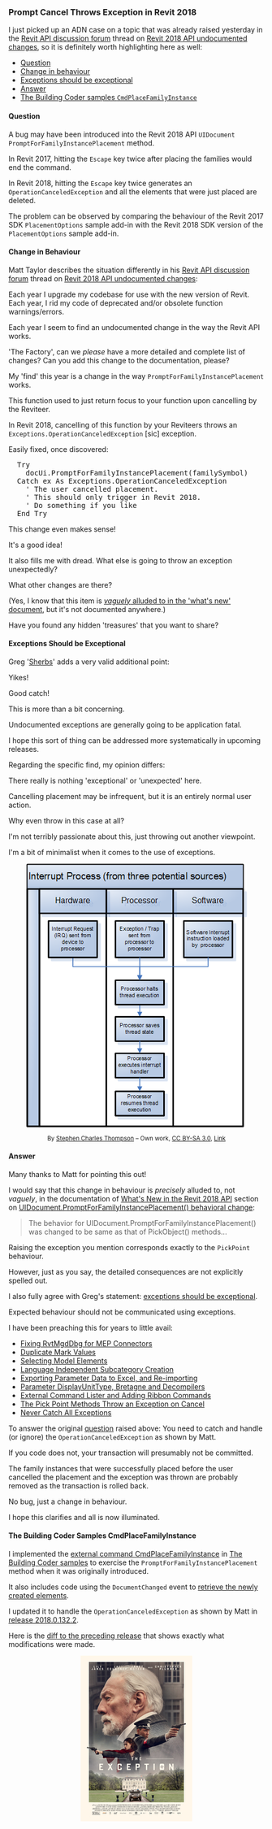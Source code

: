 <head>
<meta http-equiv="Content-Type" content="text/html; charset=utf-8">
<link rel="stylesheet" type="text/css" href="bc.css">
<script src="run_prettify.js" type="text/javascript"></script>
<!--
<script src="https://google-code-prettify.googlecode.com/svn/loader/run_prettify.js" type="text/javascript"></script>
-->
</head>

<!---

- 12953375 [Revit API UIDocument.PromptForFamilyInstancePlacement Issue]

- 12965336 [Revit 2018 API - Undocumented Changes - Have you found any?]
  https://forums.autodesk.com/t5/revit-api-forum/revit-2018-api-undocumented-changes-have-you-found-any/m-p/7074819

 @AutodeskForge #ForgeDevCon #RevitAPI @AutodeskRevit #adsk #aec #bim #dynamobim 

In Revit 2018, cancelling family instance placement during a call to <code>PromptForFamilyInstancePlacement</code> throws an <code>OperationCanceledException</code> exception.
&ndash; Question
&ndash; Change in Behaviour
&ndash; Exceptions Should be Exceptional
&ndash; Answer
&ndash; The Building Coder samples <code>CmdPlaceFamilyInstance<code>
&ndash; Easily fixed, once discovered...

-->

### Prompt Cancel Throws Exception in Revit 2018

I just picked up an ADN case on a topic that was already raised yesterday in 
the [Revit API discussion forum](http://forums.autodesk.com/t5/revit-api-forum/bd-p/160) thread
on [Revit 2018 API undocumented changes](https://forums.autodesk.com/t5/revit-api-forum/revit-2018-api-undocumented-changes-have-you-found-any/m-p/7074819),
so it is definitely worth highlighting here as well:

- [Question](#3)
- [Change in behaviour](#4)
- [Exceptions should be exceptional](#5)
- [Answer](#6)
- [The Building Coder samples `CmdPlaceFamilyInstance`](#7)


#### <a name="3"></a>Question

A bug may have been introduced into the Revit 2018 API `UIDocument` `PromptForFamilyInstancePlacement` method.

In Revit 2017, hitting the `Escape` key twice after placing the families would end the command.

In Revit 2018, hitting the `Escape` key twice generates an `OperationCanceledException` and all the elements that were just placed are deleted.

The problem can be observed by comparing the behaviour of the Revit 2017 SDK `PlacementOptions` sample add-in with the Revit 2018 SDK version of the `PlacementOptions` sample add-in.


#### <a name="4"></a>Change in Behaviour

Matt Taylor describes the situation differently in
his [Revit API discussion forum](http://forums.autodesk.com/t5/revit-api-forum/bd-p/160) thread
on [Revit 2018 API undocumented changes](https://forums.autodesk.com/t5/revit-api-forum/revit-2018-api-undocumented-changes-have-you-found-any/m-p/7074819):

Each year I upgrade my codebase for use with the new version of Revit. Each year, I rid my code of deprecated and/or obsolete function warnings/errors.

Each year I seem to find an undocumented change in the way the Revit API works.
 
'The Factory', can we *please* have a more detailed and complete list of changes? Can you add this change to the documentation, please?
 
My 'find' this year is a change in the way `PromptForFamilyInstancePlacement` works.

This function used to just return focus to your function upon cancelling by the Reviteer.

In Revit 2018, cancelling of this function by your Reviteers throws an `Exceptions.OperationCanceledException` [sic] exception.

Easily fixed, once discovered:

<pre class="code">
  Try
    docUi.PromptForFamilyInstancePlacement(familySymbol)
  Catch ex As Exceptions.OperationCanceledException
    ' The user cancelled placement.
    ' This should only trigger in Revit 2018.
    ' Do something if you like
  End Try
</pre>
 
This change even makes sense!

It's a good idea!

It also fills me with dread. What else is going to throw an exception unexpectedly?

What other changes are there?

(Yes, I know that this item
is [*vaguely* alluded to in the 'what's new' document](http://thebuildingcoder.typepad.com/blog/2017/04/whats-new-in-the-revit-2018-api.html#2.7),
but it's not documented anywhere.)
 
Have you found any hidden 'treasures' that you want to share?


#### <a name="5"></a>Exceptions Should be Exceptional

Greg '[Sherbs]()' adds a very valid additional point:

Yikes!

Good catch!

This is more than a bit concerning.

Undocumented exceptions are generally going to be application fatal.

I hope this sort of thing can be addressed more systematically in upcoming releases.

Regarding the specific find, my opinion differs:
 
There really is nothing 'exceptional' or 'unexpected' here.

Cancelling placement may be infrequent, but it is an entirely normal user action.

Why even throw in this case at all? 
 
I'm not terribly passionate about this, just throwing out another viewpoint.

I'm a bit of minimalist when it comes to the use of exceptions. 

<center>
<img src="img/interrupt_process.png" alt="Interrupt Process" width="435">
<p style="font-size:smaller">By <a href="//commons.wikimedia.org/wiki/User:Anon_lynx" title="User:Anon lynx">Stephen Charles Thompson</a> &ndash; <span class="int-own-work" lang="en">Own work</span>, <a href="http://creativecommons.org/licenses/by-sa/3.0" title="Creative Commons Attribution-Share Alike 3.0">CC BY-SA 3.0</a>, <a href="https://commons.wikimedia.org/w/index.php?curid=23385273">Link</a></p>
</center>


#### <a name="6"></a>Answer

Many thanks to Matt for pointing this out!
 
I would say that this change in behaviour is *precisely* alluded to, not *vaguely*, in the documentation
of [What's New in the Revit 2018 API](http://thebuildingcoder.typepad.com/blog/2017/04/whats-new-in-the-revit-2018-api.html) section 
on [UIDocument.PromptForFamilyInstancePlacement() behavioral change](http://thebuildingcoder.typepad.com/blog/2017/04/whats-new-in-the-revit-2018-api.html#2.7):

> The behavior for UIDocument.PromptForFamilyInstancePlacement() was changed to be same as that of PickObject() methods...
 
Raising the exception you mention corresponds exactly to the `PickPoint` behaviour.
 
However, just as you say, the detailed consequences are not explicitly spelled out.
 
I also fully agree with Greg's statement:
[exceptions should be exceptional](http://jacopretorius.net/2009/10/exceptions-should-be-exceptional.html).
 
Expected behaviour should not be communicated using exceptions.
 
I have been preaching this for years to little avail:

- [Fixing RvtMgdDbg for MEP Connectors](http://thebuildingcoder.typepad.com/blog/2009/08/fixing-rvtmgddbg-for-mep-connectors.html)
- [Duplicate Mark Values](http://thebuildingcoder.typepad.com/blog/2010/03/duplicate-mark-values.html)
- [Selecting Model Elements](http://thebuildingcoder.typepad.com/blog/2010/10/selecting-model-elements.html)
- [Language Independent Subcategory Creation](http://thebuildingcoder.typepad.com/blog/2011/01/language-independent-subcategory-creation.html)
- [Exporting Parameter Data to Excel, and Re-importing](http://thebuildingcoder.typepad.com/blog/2012/09/exporting-parameter-data-to-excel.html)
- [Parameter DisplayUnitType, Bretagne and Decompilers](http://thebuildingcoder.typepad.com/blog/2013/03/parameter-displayunittype-and-decompilers.html)
- [External Command Lister and Adding Ribbon Commands](http://thebuildingcoder.typepad.com/blog/2013/05/external-command-lister-and-adding-ribbon-commands.html)
- [The Pick Point Methods Throw an Exception on Cancel](http://thebuildingcoder.typepad.com/blog/2014/09/planes-projections-and-picking-points.html#07)
- [Never Catch All Exceptions](http://thebuildingcoder.typepad.com/blog/2017/02/revitlookup-using-reflection-for-cross-version-compatibility.html#12)

To answer the original [question](#3) raised above: You need to catch and handle (or ignore) the `OperationCanceledException` as shown by Matt.

If you code does not, your transaction will presumably not be committed.

The family instances that were successfully placed before the user cancelled the placement and the exception was thrown are probably removed as the transaction is rolled back.

No bug, just a change in behaviour.

I hope this clarifies and all is now illuminated.


#### <a name="7"></a>The Building Coder Samples CmdPlaceFamilyInstance

I implemented
the [external command CmdPlaceFamilyInstance](https://github.com/jeremytammik/the_building_coder_samples/blob/master/BuildingCoder/BuildingCoder/CmdPlaceFamilyInstance.cs)
in [The Building Coder samples](https://github.com/jeremytammik/the_building_coder_samples) to
exercise the `PromptForFamilyInstancePlacement` method when it was originally introduced.

It also includes code using the `DocumentChanged` event
to [retrieve the newly created elements](http://thebuildingcoder.typepad.com/blog/2010/06/place-family-instance.html).

I updated it to handle the `OperationCanceledException` as shown by Matt 
in [release 2018.0.132.2](https://github.com/jeremytammik/the_building_coder_samples/releases/tag/2018.0.132.2).

Here is the [diff to the preceding release](https://github.com/jeremytammik/the_building_coder_samples/compare/2018.0.132.1...2018.0.132.2) that
shows exactly what modifications were made.

<center>
<img src="img/the_exception.jpg" alt="The Exception" width="220">
</center>

